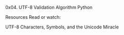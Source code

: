 0x04. UTF-8 Validation
Algorithm Python

Resources
Read or watch:

UTF-8
Characters, Symbols, and the Unicode Miracle
